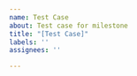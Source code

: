 ```yaml
---
name: Test Case
about: Test case for milestone
title: "[Test Case]"
labels: ''
assignees: ''

---
```




